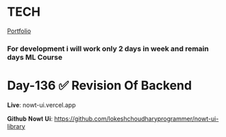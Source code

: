  # TECH
[Portfolio](https://www.lokeshdev.in/)
### For development i will work only 2 days in week and remain days ML Course
# Day-136 ✅ Revision Of Backend

𝐋𝐢𝐯𝐞: nowt-ui.vercel.app    
 
𝐆𝐢𝐭𝐡𝐮𝐛 𝐍𝐨𝐰𝐭 𝐔𝐢: https://github.com/lokeshchoudharyprogrammer/nowt-ui-library
   
